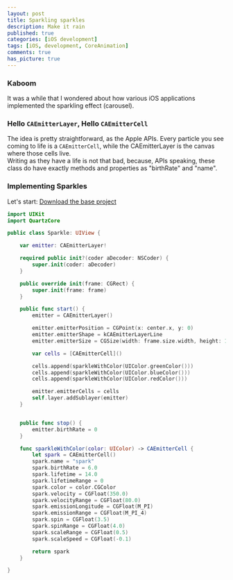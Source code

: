 ```yaml
---
layout: post
title: Sparkling sparkles
description: Make it rain
published: true
categories: [iOS development]
tags: [iOS, development, CoreAnimation]
comments: true
has_picture: true
---
```


### Kaboom

It was a while that I wondered about how various iOS applications implemented the sparkling effect (carousel). 
<!--more-->

### Hello `CAEmitterLayer`, Hello `CAEmitterCell`

The idea is pretty straightforward, as the Apple APIs. Every particle you see coming to life is a `CAEmitterCell`, while the CAEmitterLayer is the canvas where those cells live.  
Writing as they have a life is not that bad, because, APIs speaking, these class do have exactly methods and properties as "birthRate" and "name".

<!-- ![]() insert image -->


### Implementing Sparkles

Let's start: [Download the base project](/projects/)

```swift
import UIKit
import QuartzCore

public class Sparkle: UIView {

    var emitter: CAEmitterLayer!

    required public init?(coder aDecoder: NSCoder) {
        super.init(coder: aDecoder)
    }

    public override init(frame: CGRect) {
        super.init(frame: frame)
    }

    public func start() {
        emitter = CAEmitterLayer()

        emitter.emitterPosition = CGPoint(x: center.x, y: 0)
        emitter.emitterShape = kCAEmitterLayerLine
        emitter.emitterSize = CGSize(width: frame.size.width, height: 1)

        var cells = [CAEmitterCell]()

        cells.append(sparkleWithColor(UIColor.greenColor()))
        cells.append(sparkleWithColor(UIColor.blueColor()))
        cells.append(sparkleWithColor(UIColor.redColor()))

        emitter.emitterCells = cells
        self.layer.addSublayer(emitter)
    }


    public func stop() {
        emitter.birthRate = 0
    }

    func sparkleWithColor(color: UIColor) -> CAEmitterCell {
        let spark = CAEmitterCell()
        spark.name = "spark"
        spark.birthRate = 6.0
        spark.lifetime = 14.0
        spark.lifetimeRange = 0
        spark.color = color.CGColor
        spark.velocity = CGFloat(350.0)
        spark.velocityRange = CGFloat(80.0)
        spark.emissionLongitude = CGFloat(M_PI)
        spark.emissionRange = CGFloat(M_PI_4)
        spark.spin = CGFloat(3.5)
        spark.spinRange = CGFloat(4.0)
        spark.scaleRange = CGFloat(0.5)
        spark.scaleSpeed = CGFloat(-0.1)

        return spark
    }

}
```
